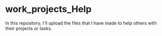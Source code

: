 # work_projects_Help
In this repository, I'll upload the files that I have made to help others with their projects or tasks.
